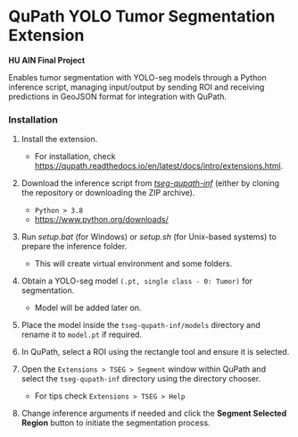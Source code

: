 # QuPath YOLO Tumor Segmentation Extension

**HU AIN Final Project**

Enables tumor segmentation with YOLO-seg models through a Python inference script, managing input/output by sending ROI and receiving predictions in GeoJSON format for integration with QuPath.

### Installation
1. Install the extension.
   * For installation, check https://qupath.readthedocs.io/en/latest/docs/intro/extensions.html.
2. Download the inference script from [*tseg-qupath-inf*](https://github.com/ae-aydin/tseg-qupath-inf) (either by cloning the repository or downloading the ZIP archive).
    * `Python > 3.8`
    * https://www.python.org/downloads/
3. Run *setup.bat* (for Windows) or *setup.sh* (for Unix-based systems) to prepare the inference folder.
    * This will create virtual environment and some folders.
4. Obtain a YOLO-seg model `(.pt, single class - 0: Tumor)` for segmentation.
   * Model will be added later on.
5. Place the model inside the `tseg-qupath-inf/models` directory and rename it to `model.pt` if required.

6. In QuPath, select a ROI using the rectangle tool and ensure it is selected.

7. Open the `Extensions > TSEG > Segment` window within QuPath and select the `tseg-qupath-inf` directory using the directory chooser.
    * For tips check `Extensions > TSEG > Help`
8. Change inference arguments if needed and click the **Segment Selected Region** button to initiate the segmentation process.
